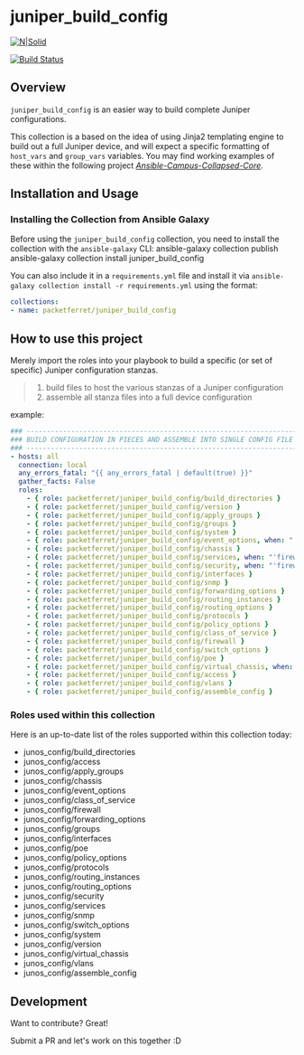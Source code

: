 # juniper_build_config

[![N|Solid](https://upload.wikimedia.org/wikipedia/commons/3/31/Juniper_Networks_logo.svg)](https://www.juniper.net/documentation/solutions/en_US/campus)

[![Build Status](https://travis-ci.org/packetferret/juniper_build_config.svg?branch=master)](https://travis-ci.org/packetferret/juniper_build_config)

## Overview

`juniper_build_config` is an easier way to build complete Juniper configurations.

This collection is a based on the idea of using Jinja2 templating engine to build out a full Juniper device, and will expect a specific formatting of `host_vars` and `group_vars` variables. You may find working examples of these within the following project *[Ansible-Campus-Collapsed-Core](https://github.com/packetferret/Ansible-Campus-Collapsed-Core)*.

## Installation and Usage

### Installing the Collection from Ansible Galaxy

Before using the `juniper_build_config` collection, you need to install the collection with the `ansible-galaxy` CLI:
ansible-galaxy collection publish
    ansible-galaxy collection install juniper_build_config

You can also include it in a `requirements.yml` file and install it via `ansible-galaxy collection install -r requirements.yml` using the format:

```yaml
collections:
- name: packetferret/juniper_build_config
```

## How to use this project

Merely import the roles into your playbook to build a specific (or set of specific) Juniper configuration stanzas.

>1. build files to host the various stanzas of a Juniper configuration
>2. assemble all stanza files into a full device configuration

example:

```yaml
### ---------------------------------------------------------------------------
### BUILD CONFIGURATION IN PIECES AND ASSEMBLE INTO SINGLE CONFIG FILE
### ---------------------------------------------------------------------------
- hosts: all
  connection: local
  any_errors_fatal: "{{ any_errors_fatal | default(true) }}"
  gather_facts: False
  roles:
    - { role: packetferret/juniper_build_config/build_directories }
    - { role: packetferret/juniper_build_config/version }
    - { role: packetferret/juniper_build_config/apply_groups }
    - { role: packetferret/juniper_build_config/groups }
    - { role: packetferret/juniper_build_config/system }
    - { role: packetferret/juniper_build_config/event_options, when: "'switch' in device.role" }
    - { role: packetferret/juniper_build_config/chassis }
    - { role: packetferret/juniper_build_config/services, when: "'firewall' in device.role" }
    - { role: packetferret/juniper_build_config/security, when: "'firewall' in device.role" }
    - { role: packetferret/juniper_build_config/interfaces }
    - { role: packetferret/juniper_build_config/snmp }
    - { role: packetferret/juniper_build_config/forwarding_options }
    - { role: packetferret/juniper_build_config/routing_instances }
    - { role: packetferret/juniper_build_config/routing_options }
    - { role: packetferret/juniper_build_config/protocols }
    - { role: packetferret/juniper_build_config/policy_options }
    - { role: packetferret/juniper_build_config/class_of_service }
    - { role: packetferret/juniper_build_config/firewall }
    - { role: packetferret/juniper_build_config/switch_options }
    - { role: packetferret/juniper_build_config/poe }
    - { role: packetferret/juniper_build_config/virtual_chassis, when: "'virtual_chassis' in device.role" }
    - { role: packetferret/juniper_build_config/access }
    - { role: packetferret/juniper_build_config/vlans }
    - { role: packetferret/juniper_build_config/assemble_config }
```

### Roles used within this collection

Here is an up-to-date list of the roles supported within this collection today:

  - junos_config/build_directories
  - junos_config/access
  - junos_config/apply_groups
  - junos_config/chassis
  - junos_config/event_options
  - junos_config/class_of_service
  - junos_config/firewall
  - junos_config/forwarding_options
  - junos_config/groups
  - junos_config/interfaces
  - junos_config/poe
  - junos_config/policy_options
  - junos_config/protocols
  - junos_config/routing_instances
  - junos_config/routing_options
  - junos_config/security
  - junos_config/services
  - junos_config/snmp
  - junos_config/switch_options
  - junos_config/system
  - junos_config/version
  - junos_config/virtual_chassis
  - junos_config/vlans
  - junos_config/assemble_config

## Development

Want to contribute? Great!

Submit a PR and let's work on this together :D
